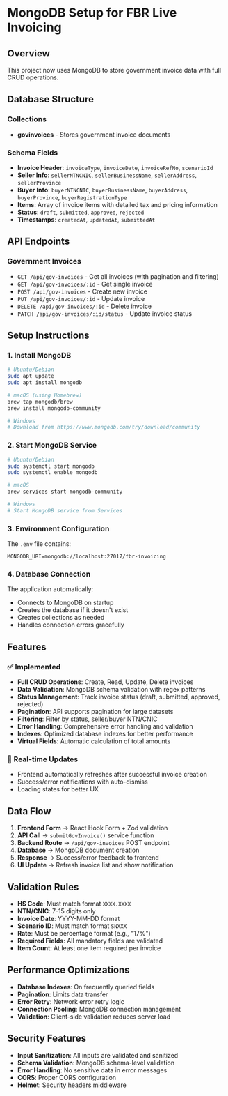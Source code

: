 # MongoDB Setup for FBR Live Invoicing

## Overview
This project now uses MongoDB to store government invoice data with full CRUD operations.

## Database Structure

### Collections
- **govinvoices** - Stores government invoice documents

### Schema Fields
- **Invoice Header**: `invoiceType`, `invoiceDate`, `invoiceRefNo`, `scenarioId`
- **Seller Info**: `sellerNTNCNIC`, `sellerBusinessName`, `sellerAddress`, `sellerProvince`
- **Buyer Info**: `buyerNTNCNIC`, `buyerBusinessName`, `buyerAddress`, `buyerProvince`, `buyerRegistrationType`
- **Items**: Array of invoice items with detailed tax and pricing information
- **Status**: `draft`, `submitted`, `approved`, `rejected`
- **Timestamps**: `createdAt`, `updatedAt`, `submittedAt`

## API Endpoints

### Government Invoices
- `GET /api/gov-invoices` - Get all invoices (with pagination and filtering)
- `GET /api/gov-invoices/:id` - Get single invoice
- `POST /api/gov-invoices` - Create new invoice
- `PUT /api/gov-invoices/:id` - Update invoice
- `DELETE /api/gov-invoices/:id` - Delete invoice
- `PATCH /api/gov-invoices/:id/status` - Update invoice status

## Setup Instructions

### 1. Install MongoDB
```bash
# Ubuntu/Debian
sudo apt update
sudo apt install mongodb

# macOS (using Homebrew)
brew tap mongodb/brew
brew install mongodb-community

# Windows
# Download from https://www.mongodb.com/try/download/community
```

### 2. Start MongoDB Service
```bash
# Ubuntu/Debian
sudo systemctl start mongodb
sudo systemctl enable mongodb

# macOS
brew services start mongodb-community

# Windows
# Start MongoDB service from Services
```

### 3. Environment Configuration
The `.env` file contains:
```
MONGODB_URI=mongodb://localhost:27017/fbr-invoicing
```

### 4. Database Connection
The application automatically:
- Connects to MongoDB on startup
- Creates the database if it doesn't exist
- Creates collections as needed
- Handles connection errors gracefully

## Features

### ✅ Implemented
- **Full CRUD Operations**: Create, Read, Update, Delete invoices
- **Data Validation**: MongoDB schema validation with regex patterns
- **Status Management**: Track invoice status (draft, submitted, approved, rejected)
- **Pagination**: API supports pagination for large datasets
- **Filtering**: Filter by status, seller/buyer NTN/CNIC
- **Error Handling**: Comprehensive error handling and validation
- **Indexes**: Optimized database indexes for better performance
- **Virtual Fields**: Automatic calculation of total amounts

### 🔄 Real-time Updates
- Frontend automatically refreshes after successful invoice creation
- Success/error notifications with auto-dismiss
- Loading states for better UX

## Data Flow
1. **Frontend Form** → React Hook Form + Zod validation
2. **API Call** → `submitGovInvoice()` service function
3. **Backend Route** → `/api/gov-invoices` POST endpoint
4. **Database** → MongoDB document creation
5. **Response** → Success/error feedback to frontend
6. **UI Update** → Refresh invoice list and show notification

## Validation Rules
- **HS Code**: Must match format `XXXX.XXXX`
- **NTN/CNIC**: 7-15 digits only
- **Invoice Date**: YYYY-MM-DD format
- **Scenario ID**: Must match format `SNXXX`
- **Rate**: Must be percentage format (e.g., "17%")
- **Required Fields**: All mandatory fields are validated
- **Item Count**: At least one item required per invoice

## Performance Optimizations
- **Database Indexes**: On frequently queried fields
- **Pagination**: Limits data transfer
- **Error Retry**: Network error retry logic
- **Connection Pooling**: MongoDB connection management
- **Validation**: Client-side validation reduces server load

## Security Features
- **Input Sanitization**: All inputs are validated and sanitized
- **Schema Validation**: MongoDB schema-level validation
- **Error Handling**: No sensitive data in error messages
- **CORS**: Proper CORS configuration
- **Helmet**: Security headers middleware 